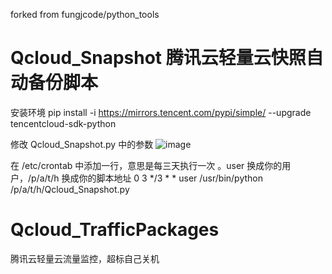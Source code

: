 forked from fungjcode/python_tools

# Qcloud_Snapshot 腾讯云轻量云快照自动备份脚本
安装环境
pip install -i https://mirrors.tencent.com/pypi/simple/ --upgrade tencentcloud-sdk-python

修改 Qcloud_Snapshot.py 中的参数
![image](https://user-images.githubusercontent.com/40904945/160871969-abeff654-261b-4c79-81c4-5d730825104b.png)

在 /etc/crontab 中添加一行，意思是每三天执行一次 。user 换成你的用户，/p/a/t/h 换成你的脚本地址
0 3 */3 * *  user /usr/bin/python /p/a/t/h/Qcloud_Snapshot.py

# Qcloud_TrafficPackages
腾讯云轻量云流量监控，超标自己关机
